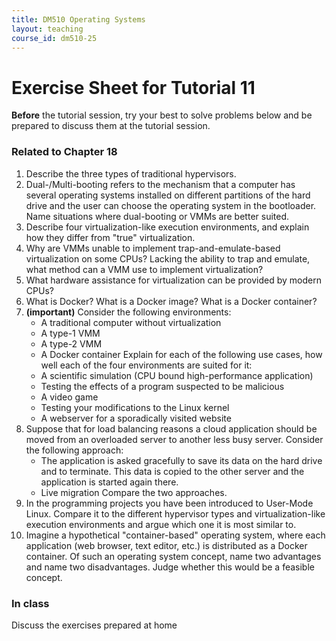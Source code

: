 ```yaml
---
title: DM510 Operating Systems
layout: teaching
course_id: dm510-25
---
```


# Exercise Sheet for Tutorial 11

**Before** the tutorial session, try your best to solve problems below and be prepared to discuss them at the tutorial session.

### Related to Chapter 18
1. Describe the three types of traditional hypervisors.
2. Dual-/Multi-booting refers to the mechanism that a computer has several operating systems installed on different partitions of the hard drive and the user can choose the operating system in the bootloader. Name situations where dual-booting or VMMs are better suited.
2. Describe four virtualization-like execution environments, and explain how they differ from "true" virtualization.
3. Why are VMMs unable to implement trap-and-emulate-based virtualization on some CPUs? Lacking the ability to trap and emulate, what method can a VMM use to implement virtualization?
4. What hardware assistance for virtualization can be provided by modern CPUs?
5. What is Docker? What is a Docker image? What is a Docker container?
6. **(important)** Consider the following environments:
    - A traditional computer without virtualization
    - A type-1 VMM
    - A type-2 VMM
    - A Docker container
    Explain for each of the following use cases, how well each of the four environments are suited for it:
    - A scientific simulation (CPU bound high-performance application)
    - Testing the effects of a program suspected to be malicious 
    - A video game
    - Testing your modifications to the Linux kernel
    - A webserver for a sporadically visited website
7. Suppose that for load balancing reasons a cloud application should be moved from an overloaded server to another less busy server. Consider the following approach:
    - The application is asked gracefully to save its data on the hard drive and to terminate. This data is copied to the other server and the application is started again there.
    - Live migration
    Compare the two approaches.
9. In the programming projects you have been introduced to User-Mode Linux. Compare it to the different hypervisor types and virtualization-like execution environments and argue which one it is most similar to.
10. Imagine a hypothetical "container-based" operating system, where each application (web browser, text editor, etc.) is distributed as a Docker container. Of such an operating system concept,
    name two advantages and name two disadvantages. Judge whether this would be a feasible concept.

### In class
Discuss the exercises prepared at home
